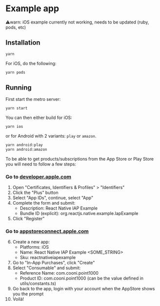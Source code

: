 # Example app

⚠️warn: iOS example currently not working, needs to be updated (ruby, pods, etc)

## Installation

```sh
yarn
```

For iOS, do the following:

```sh
yarn pods
```

## Running

First start the metro server:

```sh
yarn start
```

You can then either build for iOS:

```sh
yarn ios
```

or for Android with 2 variants: `play` or `amazon`.

```sh
yarn android:play
yarn android:amazon
```

To be able to get products/subscriptions from the App Store or Play Store you will need to follow a few steps:

### Go to [developer.apple.com](https://developer.apple.com)

1. Open "Certificates, Identifiers & Profiles" > "Identifiers"
2. Click the "Plus" button
3. Select "App IDs", continue, select "App"
4. Complete the form and submit:
   - Description: React Native IAP Example
   - Bundle ID (explicit): org.reactjs.native.example.IapExample
5. Click "Register"

### Go to [appstoreconnect.apple.com](https://appstoreconnect.apple.com/)

6. Create a new app:
   - Platforms: iOS
   - Name: React Native IAP Example <SOME_STRING>
   - Sku: reactnativeiapexample
7. Go to "In-App Purchases", click "Create"
8. Select "Consumable" and submit:
   - Reference Name: com.cooni.point1000
   - Product ID: com.cooni.point1000 (can be the value defined in utils/constants.ts)
9. Go back to the app, login with your account when the AppStore shows you the prompt
10. Voilà!

